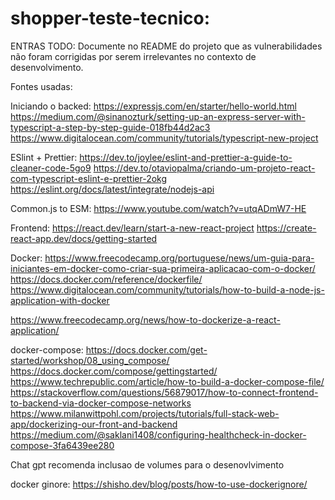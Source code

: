 # shopper-teste-tecnico:

ENTRAS TODO:
Documente no README do projeto que as vulnerabilidades não foram corrigidas por serem irrelevantes no contexto de desenvolvimento.

Fontes usadas:

Iniciando o backed:
https://expressjs.com/en/starter/hello-world.html
https://medium.com/@sinanozturk/setting-up-an-express-server-with-typescript-a-step-by-step-guide-018fb44d2ac3
https://www.digitalocean.com/community/tutorials/typescript-new-project

ESlint + Prettier:
https://dev.to/joylee/eslint-and-prettier-a-guide-to-cleaner-code-5go9
https://dev.to/otaviopalma/criando-um-projeto-react-com-typescript-eslint-e-prettier-2okg
https://eslint.org/docs/latest/integrate/nodejs-api

Common.js to ESM:
https://www.youtube.com/watch?v=utqADmW7-HE

Frontend:
https://react.dev/learn/start-a-new-react-project
https://create-react-app.dev/docs/getting-started

Docker:
https://www.freecodecamp.org/portuguese/news/um-guia-para-iniciantes-em-docker-como-criar-sua-primeira-aplicacao-com-o-docker/
https://docs.docker.com/reference/dockerfile/
https://www.digitalocean.com/community/tutorials/how-to-build-a-node-js-application-with-docker

https://www.freecodecamp.org/news/how-to-dockerize-a-react-application/

docker-compose:
https://docs.docker.com/get-started/workshop/08_using_compose/
https://docs.docker.com/compose/gettingstarted/
https://www.techrepublic.com/article/how-to-build-a-docker-compose-file/
https://stackoverflow.com/questions/56879017/how-to-connect-frontend-to-backend-via-docker-compose-networks
https://www.milanwittpohl.com/projects/tutorials/full-stack-web-app/dockerizing-our-front-and-backend
https://medium.com/@saklani1408/configuring-healthcheck-in-docker-compose-3fa6439ee280

Chat gpt recomenda inclusao de volumes para o desenovlvimento

docker ginore:
https://shisho.dev/blog/posts/how-to-use-dockerignore/
